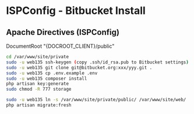 # ISPConfig - Bitbucket Install

## Apache Directives (ISPConfig)
DocumentRoot "{DOCROOT_CLIENT}/public"

```sh
cd /var/www/site/private
sudo -u web135 ssh-keygen (copy .ssh/id_rsa.pub to Bitbucket settings)
sudo -u web135 git clone git@bitbucket.org:xxx/yyy.git .
sudo -u web135 cp .env.example .env
sudo -u web135 composer install
php artisan key:generate
sudo chmod -R 777 storage

sudo -u web135 ln -s /var/www/site/private/public/ /var/www/site/web/
php artisan migrate:fresh
```
